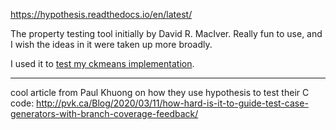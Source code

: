 https://hypothesis.readthedocs.io/en/latest/

The property testing tool initially by David R. MacIver. Really fun to use, and I wish the ideas in it were taken up more broadly.

I used it to [test my ckmeans implementation](https://github.com/llimllib/ckmeans/blob/master/ckmeans.py#L220-L246).

---

cool article from Paul Khuong on how they use hypothesis to test their C code: http://pvk.ca/Blog/2020/03/11/how-hard-is-it-to-guide-test-case-generators-with-branch-coverage-feedback/